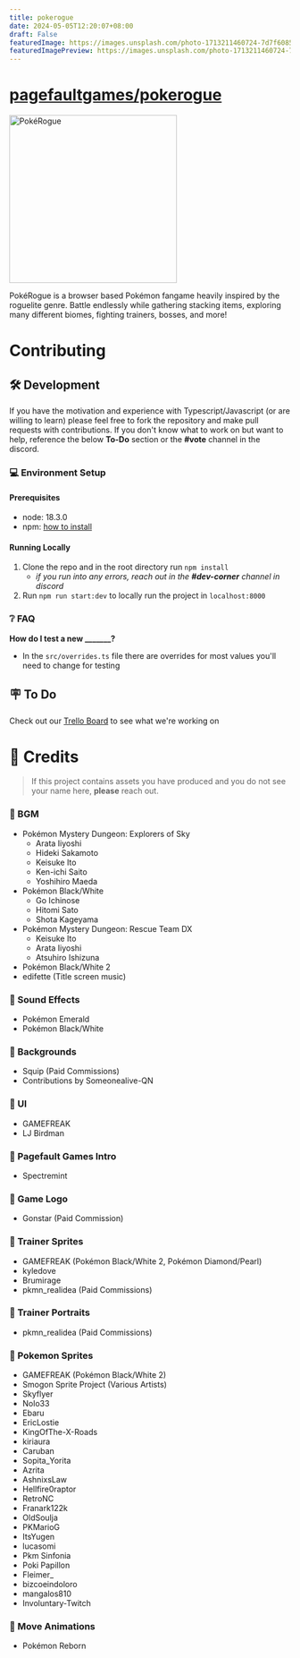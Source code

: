 ```yaml
---
title: pokerogue
date: 2024-05-05T12:20:07+08:00
draft: False
featuredImage: https://images.unsplash.com/photo-1713211460724-7d7f608528a8?ixid=M3w0NjAwMjJ8MHwxfHJhbmRvbXx8fHx8fHx8fDE3MTQ4ODI2Mjl8&ixlib=rb-4.0.3
featuredImagePreview: https://images.unsplash.com/photo-1713211460724-7d7f608528a8?ixid=M3w0NjAwMjJ8MHwxfHJhbmRvbXx8fHx8fHx8fDE3MTQ4ODI2Mjl8&ixlib=rb-4.0.3
---
```


# [pagefaultgames/pokerogue](https://github.com/pagefaultgames/pokerogue)

<picture><img src="./public/images/logo.png" width="300" alt="PokéRogue"></picture>

PokéRogue is a browser based Pokémon fangame heavily inspired by the roguelite genre. Battle endlessly while gathering stacking items, exploring many different biomes, fighting trainers, bosses, and more! 

# Contributing
## 🛠️ Development
If you have the motivation and experience with Typescript/Javascript (or are willing to learn) please feel free to fork the repository and make pull requests with contributions. If you don't know what to work on but want to help, reference the below **To-Do** section or the **#vote** channel in the discord. 

### 💻 Environment Setup
#### Prerequisites
- node: 18.3.0
- npm: [how to install](https://docs.npmjs.com/downloading-and-installing-node-js-and-npm)

#### Running Locally
1. Clone the repo and in the root directory run `npm install`
    - *if you run into any errors, reach out in the **#dev-corner** channel in discord*
2. Run `npm run start:dev` to locally run the project in `localhost:8000`

### ❔ FAQ 

**How do I test a new _______?**
- In the `src/overrides.ts` file there are overrides for most values you'll need to change for testing


## 🪧 To Do
Check out our [Trello Board](https://trello.com/b/z10B703R/pokerogue-board) to see what we're working on

# 📝 Credits
> If this project contains assets you have produced and you do not see your name here, **please** reach out.

### 🎵 BGM
  - Pokémon Mystery Dungeon: Explorers of Sky
    - Arata Iiyoshi
    - Hideki Sakamoto
    - Keisuke Ito
    - Ken-ichi Saito
    - Yoshihiro Maeda
  - Pokémon Black/White
    - Go Ichinose
    - Hitomi Sato
    - Shota Kageyama
  - Pokémon Mystery Dungeon: Rescue Team DX
    - Keisuke Ito
    - Arata Iiyoshi
    - Atsuhiro Ishizuna
  - Pokémon Black/White 2
  - edifette (Title screen music)

### 🎵 Sound Effects
  - Pokémon Emerald
  - Pokémon Black/White

### 🎨 Backgrounds
  - Squip (Paid Commissions)
  - Contributions by Someonealive-QN

### 🎨 UI
  - GAMEFREAK
  - LJ Birdman

### 🎨 Pagefault Games Intro
  - Spectremint

### 🎨 Game Logo
  - Gonstar (Paid Commission)

### 🎨 Trainer Sprites
  - GAMEFREAK (Pokémon Black/White 2, Pokémon Diamond/Pearl)
  - kyledove
  - Brumirage
  - pkmn_realidea (Paid Commissions)

### 🎨 Trainer Portraits
  - pkmn_realidea (Paid Commissions)

### 🎨 Pokemon Sprites
  - GAMEFREAK (Pokémon Black/White 2)
  - Smogon Sprite Project (Various Artists)
  - Skyflyer
  - Nolo33
  - Ebaru
  - EricLostie
  - KingOfThe-X-Roads
  - kiriaura
  - Caruban
  - Sopita_Yorita
  - Azrita
  - AshnixsLaw
  - Hellfire0raptor
  - RetroNC
  - Franark122k
  - OldSoulja
  - PKMarioG
  - ItsYugen
  - lucasomi
  - Pkm Sinfonia
  - Poki Papillon
  - Fleimer_
  - bizcoeindoloro
  - mangalos810
  - Involuntary-Twitch

### 🎨 Move Animations
  - Pokémon Reborn
